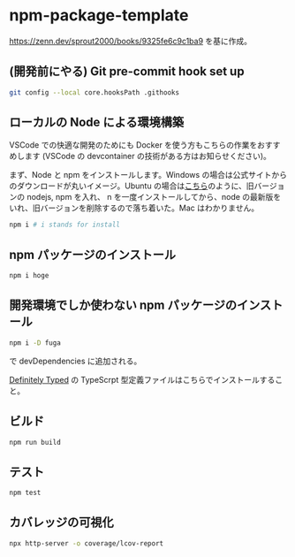 # npm-package-template

https://zenn.dev/sprout2000/books/9325fe6c9c1ba9
を基に作成。

## (開発前にやる) Git pre-commit hook set up

```bash
git config --local core.hooksPath .githooks
```


## ローカルの Node による環境構築

VSCode での快適な開発のためにも Docker を使う方もこちらの作業をおすすめします (VSCode の devcontainer の技術がある方はお知らせください)。 

まず、Node と npm をインストールします。Windows の場合は公式サイトからのダウンロードが丸いイメージ。Ubuntu の場合は[こちら](https://qiita.com/seibe/items/36cef7df85fe2cefa3ea)のように、旧バージョンの nodejs, npm を入れ、 n を一度インストールしてから、node の最新版をいれ、旧バージョンを削除するので落ち着いた。Mac はわかりません。


```bash
npm i # i stands for install
```


## npm パッケージのインストール

```bash
npm i hoge
```

## 開発環境でしか使わない npm パッケージのインストール

```bash
npm i -D fuga
```

で devDependencies に追加される。

[Definitely Typed](https://github.com/DefinitelyTyped/DefinitelyTyped) の TypeScrpt 型定義ファイルはこちらでインストールすること。

## ビルド

```bash
npm run build
```

## テスト

```bash
npm test
```

## カバレッジの可視化

```bash
npx http-server -o coverage/lcov-report
```
